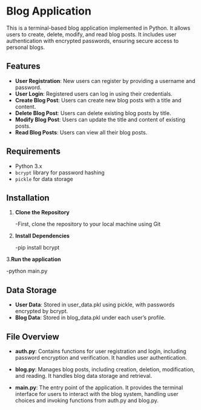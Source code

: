 # Blog Application

This is a terminal-based blog application implemented in Python. It allows users to create, delete, modify, and read blog posts. It includes user authentication with encrypted passwords, ensuring secure access to personal blogs.

## Features

- **User Registration**: New users can register by providing a username and password.
- **User Login**: Registered users can log in using their credentials.
- **Create Blog Post**: Users can create new blog posts with a title and content.
- **Delete Blog Post**: Users can delete existing blog posts by title.
- **Modify Blog Post**: Users can update the title and content of existing posts.
- **Read Blog Posts**: Users can view all their blog posts.

## Requirements

- Python 3.x
- `bcrypt` library for password hashing
- `pickle` for data storage

## Installation

1. **Clone the Repository**

   -First, clone the repository to your local machine using Git

2. **Install Dependencies**
   
   -pip install bcrypt

3.**Run the application**
   
   -python main.py

## Data Storage

- **User Data**: Stored in user_data.pkl using pickle, with passwords encrypted by bcrypt.
- **Blog Data**: Stored in blog_data.pkl under each user’s profile.

## File Overview

- **auth.py**: Contains functions for user registration and login, including password encryption and verification. It handles user authentication.

- **blog.py**: Manages blog posts, including creation, deletion, modification, and reading. It handles blog data storage and retrieval.

- **main.py**: The entry point of the application. It provides the terminal interface for users to interact with the blog system, handling user choices and invoking functions from auth.py and blog.py.
  
